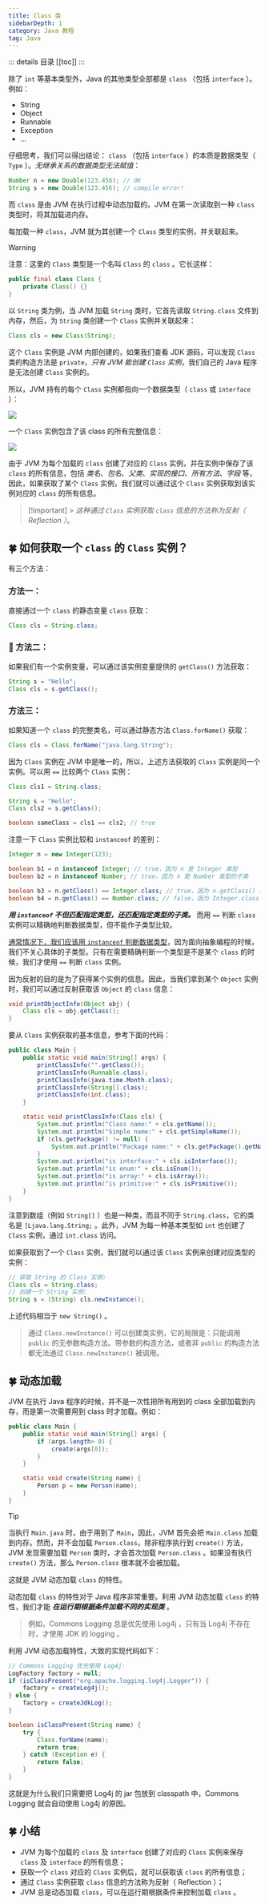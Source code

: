 ```yaml
---
title: Class 类
sidebarDepth: 1
category: Java 教程
tag: Java
---
```


::: details 目录
[[toc]]
:::

除了 `int` 等基本类型外，Java 的其他类型全部都是 `class` （包括 `interface` ）。例如：

- String
- Object
- Runnable
- Exception
- ...

仔细思考，我们可以得出结论： `class` （包括 `interface` ）的本质是数据类型（ `Type` ）。_无继承关系的数据类型无法赋值_：

```java
Number n = new Double(123.456); // OK
String s = new Double(123.456); // compile error!
```

而 `class` 是由 JVM 在执行过程中动态加载的。JVM 在第一次读取到一种 `class` 类型时，将其加载进内存。

每加载一种 `class`，JVM 就为其创建一个 `Class` 类型的实例，并关联起来。

> [!warning]
> 注意：这里的 `Class` 类型是一个名叫 `Class` 的 `class` 。它长这样：

```java
public final class Class {
    private Class() {}
}
```

以 `String` 类为例，当 JVM 加载 `String` 类时，它首先读取 `String.class` 文件到内存，然后，为 `String` 类创建一个 `Class` 实例并关联起来：

```java
Class cls = new Class(String);
```

这个 `Class` 实例是 JVM 内部创建的，如果我们查看 JDK 源码，可以发现 `Class` 类的构造方法是 `private`，_只有 JVM 能创建 `Class` 实例_，我们自己的 Java 程序是无法创建 `Class` 实例的。

所以，JVM 持有的每个 `Class` 实例都指向一个数据类型（ `class` 或 `interface` ）：

![](assets/20220628101926.png)

一个 `Class` 实例包含了该 class 的所有完整信息：

![](assets/20220628102009.png)

由于 JVM 为每个加载的 `class` 创建了对应的 `Class` 实例，并在实例中保存了该 `class` 的所有信息，包括 _类名_、_包名_、_父类_、_实现的接口_、_所有方法_、_字段_ 等，因此，如果获取了某个 `Class` 实例，我们就可以通过这个 `Class` 实例获取到该实例对应的 `class` 的所有信息。

> [!important] > _这种通过 `Class` 实例获取 `class` 信息的方法称为反射（ Reflection ）_。

## 🍀 如何获取一个 `class` 的 `Class` 实例？

有三个方法：

### 方法一：

直接通过一个 `class` 的静态变量 `class` 获取：

```java
Class cls = String.class;
```

### 🌸 方法二：

如果我们有一个实例变量，可以通过该实例变量提供的 `getClass()` 方法获取：

```java
String s = "Hello";
Class cls = s.getClass();
```

### 方法三：

如果知道一个 `class` 的完整类名，可以通过静态方法 `Class.forName()` 获取：

```java
Class cls = Class.forName("java.lang.String");
```

因为 `Class` 实例在 JVM 中是唯一的，所以，上述方法获取的 `Class` 实例是同一个实例。可以用 `==` 比较两个 `Class` 实例：

```java
Class cls1 = String.class;

String s = "Hello";
Class cls2 = s.getClass();

boolean sameClass = cls1 == cls2; // true
```

注意一下 `Class` 实例比较和 `instanceof` 的差别：

```java
Integer n = new Integer(123);

boolean b1 = n instanceof Integer; // true，因为 n 是 Integer 类型
boolean b2 = n instanceof Number; // true，因为 n 是 Number 类型的子类

boolean b3 = n.getClass() == Integer.class; // true，因为 n.getClass() 返回 Integer.class
boolean b4 = n.getClass() == Number.class; // false，因为 Integer.class!=Number.class
```

**_用 `instanceof` 不但匹配指定类型，还匹配指定类型的子类。_** 而用 `==` 判断 `class` 实例可以精确地判断数据类型，但不能作子类型比较。

<u>通常情况下，我们应该用 `instanceof` 判断数据类型</u>，因为面向抽象编程的时候，我们不关心具体的子类型。只有在需要精确判断一个类型是不是某个 `class` 的时候，我们才使用 `==` 判断 `class` 实例。

因为反射的目的是为了获得某个实例的信息。因此，当我们拿到某个 `Object` 实例时，我们可以通过反射获取该 `Object` 的 `class` 信息：

```java
void printObjectInfo(Object obj) {
    Class cls = obj.getClass();
}
```

要从 `Class` 实例获取的基本信息，参考下面的代码：

```java
public class Main {
    public static void main(String[] args) {
        printClassInfo("".getClass());
        printClassInfo(Runnable.class);
        printClassInfo(java.time.Month.class);
        printClassInfo(String[].class);
        printClassInfo(int.class);
    }

    static void printClassInfo(Class cls) {
        System.out.println("Class name:" + cls.getName());
        System.out.println("Simple name:" + cls.getSimpleName());
        if (cls.getPackage() != null) {
            System.out.println("Package name:" + cls.getPackage().getName());
        }
        System.out.println("is interface:" + cls.isInterface());
        System.out.println("is enum:" + cls.isEnum());
        System.out.println("is array:" + cls.isArray());
        System.out.println("is primitive:" + cls.isPrimitive());
    }
}
```

注意到数组（例如 `String[]` ）也是一种类，而且不同于 `String.class`，它的类名是 `[Ljava.lang.String;` 。此外，JVM 为每一种基本类型如 `int` 也创建了 `Class` 实例，通过 `int.class` 访问。

如果获取到了一个 `Class` 实例，我们就可以通过该 `Class` 实例来创建对应类型的实例：

```java
// 获取 String 的 Class 实例:
Class cls = String.class;
// 创建一个 String 实例:
String s = (String) cls.newInstance();
```

上述代码相当于 `new String()` 。

> 通过 `Class.newInstance()` 可以创建类实例，它的局限是：只能调用 `public` 的无参数构造方法。带参数的构造方法，或者非 `public` 的构造方法都无法通过 `Class.newInstance()` 被调用。

## 🍀 动态加载

JVM 在执行 Java 程序的时候，并不是一次性把所有用到的 class 全部加载到内存，而是第一次需要用到 class 时才加载。例如：

```java
public class Main {
    public static void main(String[] args) {
        if (args.length> 0) {
            create(args[0]);
        }
    }

    static void create(String name) {
        Person p = new Person(name);
    }
}
```

> [!tip]
> 当执行 `Main.java` 时，由于用到了 `Main`，因此，JVM 首先会把 `Main.class` 加载到内存。然而，并不会加载 `Person.class`，除非程序执行到 `create()` 方法，JVM 发现需要加载 `Person` 类时，才会首次加载 `Person.class` 。如果没有执行 `create()` 方法，那么 `Person.class` 根本就不会被加载。

这就是 JVM 动态加载 `class` 的特性。

动态加载 `class` 的特性对于 Java 程序非常重要。利用 JVM 动态加载 `class` 的特性，我们才能 **_在运行期根据条件加载不同的实现类_** 。

> 例如，Commons Logging 总是优先使用 Log4j ，只有当 Log4j 不存在时，才使用 JDK 的 logging 。

利用 JVM 动态加载特性，大致的实现代码如下：

```java
// Commons Logging 优先使用 Log4j:
LogFactory factory = null;
if (isClassPresent("org.apache.logging.log4j.Logger")) {
    factory = createLog4j();
} else {
    factory = createJdkLog();
}

boolean isClassPresent(String name) {
    try {
        Class.forName(name);
        return true;
    } catch (Exception e) {
        return false;
    }
}
```

这就是为什么我们只需要把 Log4j 的 jar 包放到 classpath 中，Commons Logging 就会自动使用 Log4j 的原因。

## 🍀 小结

- JVM 为每个加载的 `class` 及 `interface` 创建了对应的 `Class` 实例来保存 `class` 及 `interface` 的所有信息；
- 获取一个 `class` 对应的 `Class` 实例后，就可以获取该 `class` 的所有信息；
- 通过 `Class` 实例获取 `class` 信息的方法称为反射（ Reflection ）；
- JVM 总是动态加载 `class`，可以在运行期根据条件来控制加载 `class` 。

